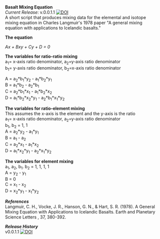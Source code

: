 **Basalt Mixing Equation**<br>
*Current Release*: v.0.0.1.1 
[![DOI](https://zenodo.org/badge/141566218.svg)](https://zenodo.org/badge/latestdoi/141566218)<br>
A short script that produces mixing data for the elemental and isotope mixing equation in Charles Langmuir's 1978 paper 
"A general mixing equation with applications to Icelandic basalts."

**The equation**<br>

*Ax + Bxy + Cy + D = 0*<br>

**The variables for ratio-ratio mixing**<br>
a<sub>1</sub>= x-axis ratio denominator, a<sub>2</sub>=y-axis ratio denominator<br>
b<sub>1</sub>= y-axis ratio denominator, b<sub>2</sub>=x-axis ratio denominator<br>

A  = a<sub>2</sub>*b<sub>1</sub>*y<sub>2</sub> - a<sub>1</sub>*b<sub>2</sub>*y<sub>1</sub><br>
B = a<sub>1</sub>*b<sub>2</sub> - a<sub>2</sub>*b<sub>1</sub><br>
C = a<sub>2</sub>*b<sub>1</sub>*x<sub>1</sub> - a<sub>1</sub>*b<sub>2</sub>*x<sub>2</sub><br>
D = a<sub>1</sub>*b<sub>2</sub>*x<sub>2</sub>*y<sub>1</sub> - a<sub>2</sub>*b<sub>1</sub>*x<sub>1</sub>*y<sub>2</sub><br>

**The variables for ratio-element mixing**<br>
This assumes the x-axis is the element and the y-axis is the ratio<br>
a<sub>1</sub>= x-axis ratio denominator, a<sub>2</sub>=y-axis ratio denominator<br>
b<sub>1</sub>, b<sub>2</sub> = 1, 1<br>
A  = a<sub>2</sub>*y<sub>2</sub> - a<sub>1</sub>*y<sub>1</sub><br>
B = a<sub>1</sub> - a<sub>2</sub><br>
C = a<sub>2</sub>*x<sub>1</sub> - a<sub>1</sub>*x<sub>2</sub><br>
D = a<sub>1</sub>*x<sub>2</sub>*y<sub>1</sub> - a<sub>2</sub>*x<sub>1</sub>*y<sub>2</sub><br>

**The variables for element mixing**<br>
a<sub>1</sub>, a<sub>2</sub>, b<sub>1</sub>. b<sub>2</sub> = 1, 1, 1, 1 <br>
A  = y<sub>2</sub> - y<sub>1</sub><br>
B = 0<br>
C = x<sub>1</sub> - x<sub>2</sub><br>
D = x<sub>2</sub>*y<sub>1</sub> - x<sub>1</sub>*y<sub>2</sub><br>

***References***<br>
Langmuir, C. H., Vocke, J. R., Hanson, G. N., & Hart, S. R. (1978). A General Mixing Equation with Applications to Icelandic Basalts. Earth and Planetary Science Letters , 37, 380-392.

***Release History***<br>
v0.0.1.1 [![DOI](https://zenodo.org/badge/141566218.svg)](https://zenodo.org/badge/latestdoi/141566218)<br>